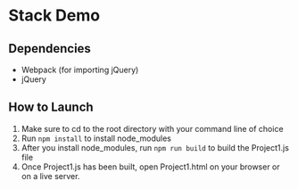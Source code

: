 # Stack Demo

## Dependencies

- Webpack (for importing jQuery)
- jQuery

## How to Launch

1. Make sure to cd to the root directory with your command line of choice
2. Run `npm install` to install node_modules
3. After you install node_modules, run `npm run build` to build the Project1.js file
4. Once Project1.js has been built, open Project1.html on your browser or on a live server.
